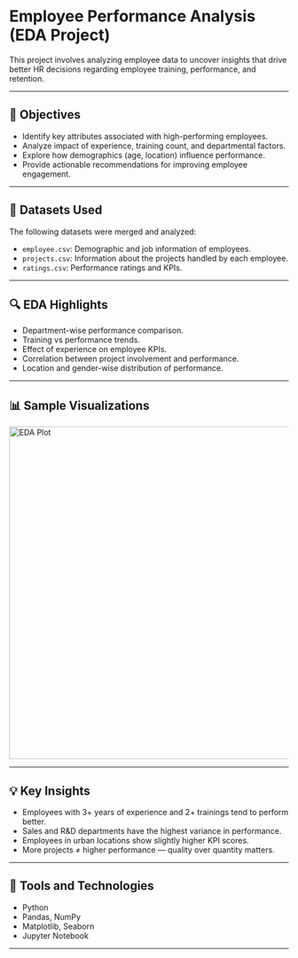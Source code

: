 # Employee Performance Analysis (EDA Project)

This project involves analyzing employee data to uncover insights that drive better HR decisions regarding employee training, performance, and retention.

---

## 📌 Objectives

- Identify key attributes associated with high-performing employees.
- Analyze impact of experience, training count, and departmental factors.
- Explore how demographics (age, location) influence performance.
- Provide actionable recommendations for improving employee engagement.

---

## 📁 Datasets Used

The following datasets were merged and analyzed:

- `employee.csv`: Demographic and job information of employees.
- `projects.csv`: Information about the projects handled by each employee.
- `ratings.csv`: Performance ratings and KPIs.

---

## 🔍 EDA Highlights

- Department-wise performance comparison.
- Training vs performance trends.
- Effect of experience on employee KPIs.
- Correlation between project involvement and performance.
- Location and gender-wise distribution of performance.

---

## 📊 Sample Visualizations

<img src="images/eda_plot.png" alt="EDA Plot" width="600"/>

---

## 💡 Key Insights

- Employees with 3+ years of experience and 2+ trainings tend to perform better.
- Sales and R&D departments have the highest variance in performance.
- Employees in urban locations show slightly higher KPI scores.
- More projects ≠ higher performance — quality over quantity matters.

---

## 🧰 Tools and Technologies

- Python
- Pandas, NumPy
- Matplotlib, Seaborn
- Jupyter Notebook


---

